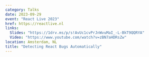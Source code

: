 ```yaml
---
category: Talks
date: 2023-09-29
event: "React Live 2023"
href: https://reactlive.nl
links:
  Slides: "https://1drv.ms/p/s!AvUc1cvPrJnWvuMaI_-L-BkT9QQRYA"
  Video: "https://www.youtube.com/watch?v=zBN7aHDRsZw"
location: Amsterdam, NL
title: "Detecting React Bugs Automatically"
---
```

